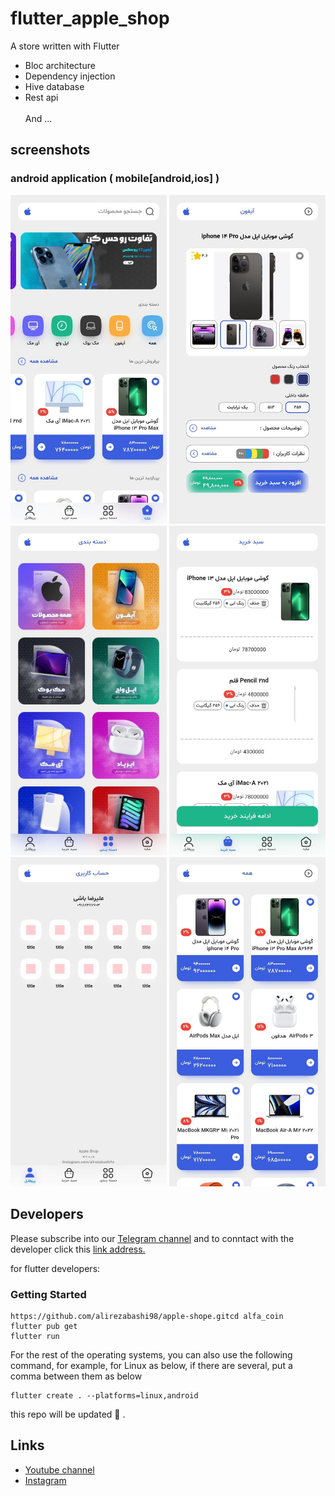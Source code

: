 # flutter_apple_shop

A store written with Flutter <br>
* Bloc architecture 
* Dependency injection
* Hive database
* Rest api <br><br>
And ...

## screenshots

### android application ( mobile[android,ios] )

<p float="left">
  <img src="screenshots/01.jpg" width="250px"  alt="apple shop app screenshot no.1" />
  <img src="screenshots/02.jpg" width="250px"  alt="apple shop app screenshot no.2" />
  <img src="screenshots/03.jpg" width="250px"  alt="apple shop app screenshot no.3" />
  <img src="screenshots/04.jpg" width="250px"  alt="apple shop app screenshot no.4" />
  <img src="screenshots/05.jpg" width="250px"  alt="apple shop app screenshot no.5" />
  <img src="screenshots/06.jpg" width="250px"  alt="apple shop app screenshot no.6" />
</p>

## Developers
Please subscribe into our [Telegram channel](https://t.me/alirezabashi_98) and to conntact with the developer click this [link address.](https://t.me/alirezabashi98)

for flutter developers:
### Getting Started
```shel
https://github.com/alirezabashi98/apple-shope.gitcd alfa_coin
flutter pub get
flutter run 
```

For the rest of the operating systems, you can also use the following command, for example, for Linux as below, if there are several, put a comma between them as below

```shel
flutter create . --platforms=linux,android
```

this repo will be updated :blue_heart: .


## Links

* [Youtube channel](https://www.youtube.com/@alirezabashi98)
* [Instagram](https://instagram.com/alirezabashi98)
